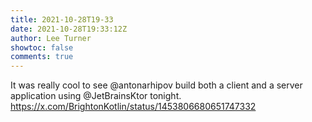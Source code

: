 ```yaml
---
title: 2021-10-28T19-33
date: 2021-10-28T19:33:12Z
author: Lee Turner
showtoc: false
comments: true
---
```


It was really cool to see @antonarhipov build both a client and a server application using @JetBrainsKtor tonight. https://x.com/BrightonKotlin/status/1453806680651747332

